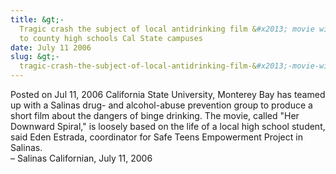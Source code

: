 ```yaml
---
title: &gt;-
  Tragic crash the subject of local antidrinking film &#x2013; movie will go out
  to county high schools Cal State campuses
date: July 11 2006
slug: &gt;-
  tragic-crash-the-subject-of-local-antidrinking-film-&#x2013;-movie-will-go-out-to-county-high-schools-cal-state-campuses
---
```





<span class="date">Posted on Jul 11, 2006    </span>
California State University, Monterey Bay has teamed up with a
Salinas drug- and alcohol-abuse prevention group to produce a short
film about the dangers of binge drinking. The movie, called &quot;Her
Downward Spiral,&quot; is loosely based on the life of a local high
school student, said Eden Estrada, coordinator for Safe Teens
Empowerment Project in Salinas.<br>
&#x2013; Salinas Californian, July 11, 2006<br/></br>




